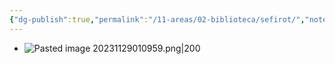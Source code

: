 ```yaml
---
{"dg-publish":true,"permalink":"/11-areas/02-biblioteca/sefirot/","noteIcon":""}
---
```


- ![Pasted image 20231129010959.png|200](/img/user/11%20%C3%81reas%20%E2%9A%99/02%20Biblioteca/%F0%9F%92%BE%20Adjuntos/Pasted%20image%2020231129010959.png)